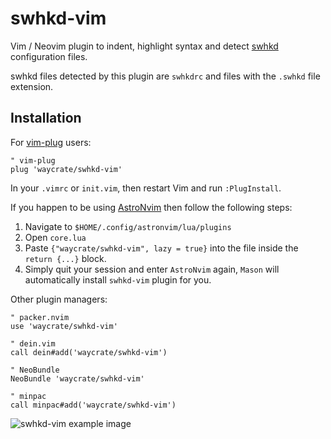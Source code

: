 # swhkd-vim

Vim / Neovim plugin to indent, highlight syntax and detect
[swhkd](https://github.com/waycrate/swhkd) configuration files.

swhkd files detected by this plugin are `swhkdrc` and files
with the `.swhkd` file extension.

## Installation

For [vim-plug](https://github.com/junegunn/vim-plug) users:

```vim
" vim-plug
plug 'waycrate/swhkd-vim'
```

In your `.vimrc` or `init.vim`, then restart Vim and run `:PlugInstall`.

If you happen to be using [AstroNvim](https://astronvim.com/) then follow the following steps:

1. Navigate to `$HOME/.config/astronvim/lua/plugins`
2. Open `core.lua`
3. Paste `{"waycrate/swhkd-vim", lazy = true}` into the file inside the `return {...}` block.
4. Simply quit your session and enter `AstroNvim` again, `Mason` will automatically install `swhkd-vim` plugin for you.


Other plugin managers:

```vim
" packer.nvim
use 'waycrate/swhkd-vim'

" dein.vim
call dein#add('waycrate/swhkd-vim')

" NeoBundle
NeoBundle 'waycrate/swhkd-vim'

" minpac
call minpac#add('waycrate/swhkd-vim') 
```

![swhkd-vim example image](https://user-images.githubusercontent.com/39676098/156572456-9c5baf46-bee8-49d4-9c09-e6e75ea650ef.png)

